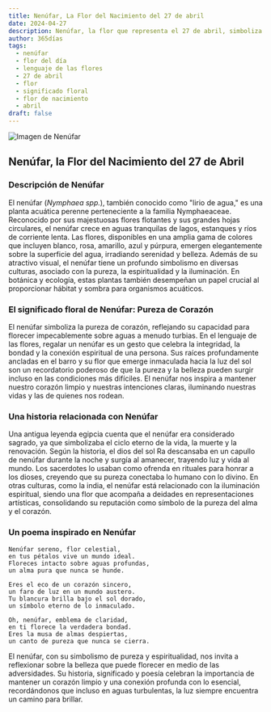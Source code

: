 ```yaml
---
title: Nenúfar, La Flor del Nacimiento del 27 de abril
date: 2024-04-27
description: Nenúfar, la flor que representa el 27 de abril, simboliza Pureza de corazón. Descubre su fascinante historia, significado en el lenguaje de las flores y una poesía que celebra su belleza.
author: 365días
tags:
  - nenúfar
  - flor del día
  - lenguaje de las flores
  - 27 de abril
  - flor
  - significado floral
  - flor de nacimiento
  - abril
draft: false
---
```



![Imagen de Nenúfar](https://cdn.pixabay.com/photo/2023/05/21/01/27/waterlily-8007670_640.jpg#center)


## Nenúfar, la Flor del Nacimiento del 27 de Abril

### Descripción de Nenúfar

El nenúfar (_Nymphaea spp._), también conocido como "lirio de agua," es una planta acuática perenne perteneciente a la familia Nymphaeaceae. Reconocido por sus majestuosas flores flotantes y sus grandes hojas circulares, el nenúfar crece en aguas tranquilas de lagos, estanques y ríos de corriente lenta. Las flores, disponibles en una amplia gama de colores que incluyen blanco, rosa, amarillo, azul y púrpura, emergen elegantemente sobre la superficie del agua, irradiando serenidad y belleza. Además de su atractivo visual, el nenúfar tiene un profundo simbolismo en diversas culturas, asociado con la pureza, la espiritualidad y la iluminación. En botánica y ecología, estas plantas también desempeñan un papel crucial al proporcionar hábitat y sombra para organismos acuáticos.

### El significado floral de Nenúfar: Pureza de Corazón

El nenúfar simboliza la pureza de corazón, reflejando su capacidad para florecer impecablemente sobre aguas a menudo turbias. En el lenguaje de las flores, regalar un nenúfar es un gesto que celebra la integridad, la bondad y la conexión espiritual de una persona. Sus raíces profundamente ancladas en el barro y su flor que emerge inmaculada hacia la luz del sol son un recordatorio poderoso de que la pureza y la belleza pueden surgir incluso en las condiciones más difíciles. El nenúfar nos inspira a mantener nuestro corazón limpio y nuestras intenciones claras, iluminando nuestras vidas y las de quienes nos rodean.

### Una historia relacionada con Nenúfar

Una antigua leyenda egipcia cuenta que el nenúfar era considerado sagrado, ya que simbolizaba el ciclo eterno de la vida, la muerte y la renovación. Según la historia, el dios del sol Ra descansaba en un capullo de nenúfar durante la noche y surgía al amanecer, trayendo luz y vida al mundo. Los sacerdotes lo usaban como ofrenda en rituales para honrar a los dioses, creyendo que su pureza conectaba lo humano con lo divino. En otras culturas, como la india, el nenúfar está relacionado con la iluminación espiritual, siendo una flor que acompaña a deidades en representaciones artísticas, consolidando su reputación como símbolo de la pureza del alma y el corazón.

### Un poema inspirado en Nenúfar

```
Nenúfar sereno, flor celestial,  
en tus pétalos vive un mundo ideal.  
Floreces intacto sobre aguas profundas,  
un alma pura que nunca se hunde.  

Eres el eco de un corazón sincero,  
un faro de luz en un mundo austero.  
Tu blancura brilla bajo el sol dorado,  
un símbolo eterno de lo inmaculado.  

Oh, nenúfar, emblema de claridad,  
en ti florece la verdadera bondad.  
Eres la musa de almas despiertas,  
un canto de pureza que nunca se cierra.  
```

El nenúfar, con su simbolismo de pureza y espiritualidad, nos invita a reflexionar sobre la belleza que puede florecer en medio de las adversidades. Su historia, significado y poesía celebran la importancia de mantener un corazón limpio y una conexión profunda con lo esencial, recordándonos que incluso en aguas turbulentas, la luz siempre encuentra un camino para brillar.


